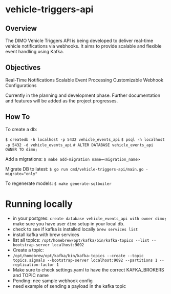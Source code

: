 # vehicle-triggers-api

## Overview

The DIMO Vehicle Triggers API is being developed to deliver real-time vehicle notifications via webhooks. It aims to provide scalable and flexible event handling using Kafka.

## Objectives

Real-Time Notifications
Scalable Event Processing
Customizable Webhook Configurations

Currently in the planning and development phase. Further documentation and features will be added as the project progresses.

## How To

To create a db:

`$ createdb -h localhost -p 5432 vehicle_events_api`
`$ psql -h localhost -p 5432 -d vehicle_events_api`
`# ALTER DATABASE vehicle_events_api OWNER TO dimo;`

Add a migrations:
`$ make add-migration name=<migration_name>`

Migrate DB to latest:
`$ go run cmd/vehicle-triggers-api/main.go -migrate="only"`

To regenerate models:
`$ make generate-sqlboiler`

# Running locally

- in your postgres: `create database vehicle_events_api with owner dimo;` make sure you have user `dimo` setup in your local db.
- check to see if kafka is installed locally `brew services list`
- install kafka with brew services
- list all topics: `/opt/homebrew/opt/kafka/bin/kafka-topics --list --bootstrap-server localhost:9092`
- Create a topic:
- `/opt/homebrew/opt/kafka/bin/kafka-topics --create --topic topics.signals --bootstrap-server localhost:9092 --partitions 1 --replication-factor 1`
- Make sure to check settings.yaml to have the correct KAFKA_BROKERS and TOPIC name
- Pending: nee sample webhook config
- need example of sending a payload in the kafka topic
